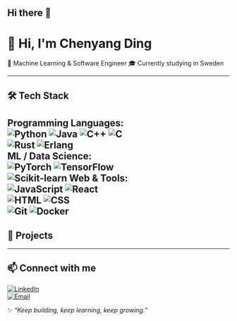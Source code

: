 ## Hi there 👋

# 👋 Hi, I'm Chenyang Ding  

🌱 Machine Learning & Software Engineer
🎓 Currently studying in Sweden

---

## 🛠️ Tech Stack  

**Programming Languages:**  
![Python](https://img.shields.io/badge/Python-3776AB?style=for-the-badge&logo=python&logoColor=white) 
![Java](https://img.shields.io/badge/Java-007396?style=for-the-badge&logo=java&logoColor=white) 
![C++](https://img.shields.io/badge/C++-00599C?style=for-the-badge&logo=c%2B%2B&logoColor=white) 
![C](https://img.shields.io/badge/C-00599C?style=for-the-badge&logo=c&logoColor=white)  
![Rust](https://img.shields.io/badge/Rust-000000?style=for-the-badge&logo=rust&logoColor=white)
![Erlang](https://img.shields.io/badge/Erlang-A90533?style=for-the-badge&logo=erlang&logoColor=white)  
**ML / Data Science:**  
![PyTorch](https://img.shields.io/badge/PyTorch-EE4C2C?style=for-the-badge&logo=pytorch&logoColor=white) 
![TensorFlow](https://img.shields.io/badge/TensorFlow-FF6F00?style=for-the-badge&logo=tensorflow&logoColor=white)  
![Scikit-learn](https://img.shields.io/badge/Scikit--learn-F7931E?style=for-the-badge&logo=scikit-learn&logoColor=white)
**Web & Tools:**  
![JavaScript](https://img.shields.io/badge/JavaScript-F7DF1E?style=for-the-badge&logo=javascript&logoColor=black) 
![React](https://img.shields.io/badge/React-61DAFB?style=for-the-badge&logo=react&logoColor=black)  
![HTML](https://img.shields.io/badge/HTML5-E34F26?style=for-the-badge&logo=html5&logoColor=white) 
![CSS](https://img.shields.io/badge/CSS3-1572B6?style=for-the-badge&logo=css3&logoColor=white)  
![Git](https://img.shields.io/badge/Git-F05032?style=for-the-badge&logo=git&logoColor=white)
![Docker](https://img.shields.io/badge/Docker-2496ED?style=for-the-badge&logo=docker&logoColor=white)
---

## 🚀 Projects  


---

## 📫 Connect with me  

[![LinkedIn](https://img.shields.io/badge/LinkedIn-blue?style=for-the-badge&logo=linkedin)](www.linkedin.com/in/chenyang-ding-96441b326)  
[![Email](https://img.shields.io/badge/Email-D14836?style=for-the-badge&logo=gmail&logoColor=white)](mailto:cyding@gmail.com)  

✨ _“Keep building, keep learning, keep growing.”_
